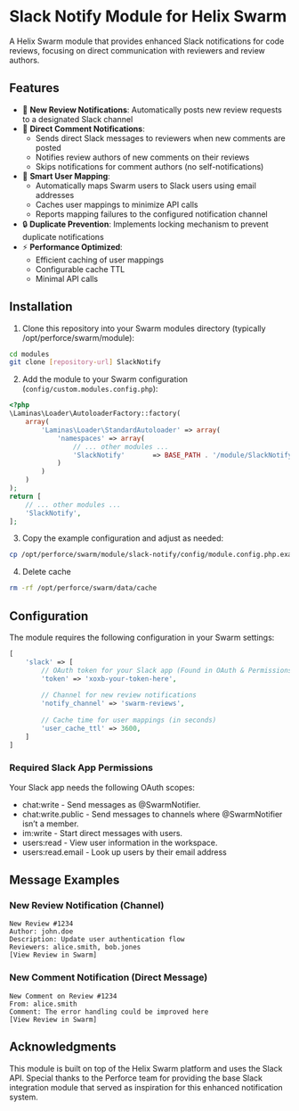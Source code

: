 # Slack Notify Module for Helix Swarm

A Helix Swarm module that provides enhanced Slack notifications for code reviews, focusing on direct communication with reviewers and review authors.

## Features

- 🔔 **New Review Notifications**: Automatically posts new review requests to a designated Slack channel
- 💬 **Direct Comment Notifications**:
    - Sends direct Slack messages to reviewers when new comments are posted
    - Notifies review authors of new comments on their reviews
    - Skips notifications for comment authors (no self-notifications)
- 👤 **Smart User Mapping**:
    - Automatically maps Swarm users to Slack users using email addresses
    - Caches user mappings to minimize API calls
    - Reports mapping failures to the configured notification channel
- 🔒 **Duplicate Prevention**: Implements locking mechanism to prevent duplicate notifications
- ⚡ **Performance Optimized**:
    - Efficient caching of user mappings
    - Configurable cache TTL
    - Minimal API calls

## Installation

1. Clone this repository into your Swarm modules directory (typically /opt/perforce/swarm/module):
```bash
cd modules
git clone [repository-url] SlackNotify
```

2. Add the module to your Swarm configuration (`config/custom.modules.config.php`):
```php
<?php
\Laminas\Loader\AutoloaderFactory::factory(
    array(
        'Laminas\Loader\StandardAutoloader' => array(
            'namespaces' => array(
                // ... other modules ...
                'SlackNotify'       => BASE_PATH . '/module/SlackNotify/src',
            )
        )
    )
);
return [
    // ... other modules ...
    'SlackNotify',
];
```

3. Copy the example configuration and adjust as needed:
```bash
cp /opt/perforce/swarm/module/slack-notify/config/module.config.php.example /opt/perforce/swarm/module/slack-notify/config/slack-notify.config.php
```

4. Delete cache
```bash
rm -rf /opt/perforce/swarm/data/cache
```
## Configuration

The module requires the following configuration in your Swarm settings:

```php
[
    'slack' => [
        // OAuth token for your Slack app (Found in OAuth & Permissions after installing the Slack, more details: https://api.slack.com/authentication/oauth-v2)
        'token' => 'xoxb-your-token-here',
        
        // Channel for new review notifications
        'notify_channel' => 'swarm-reviews',
        
        // Cache time for user mappings (in seconds)
        'user_cache_ttl' => 3600,
    ]
]
```

### Required Slack App Permissions

Your Slack app needs the following OAuth scopes:

- chat:write - Send messages as @SwarmNotifier.
- chat:write.public - Send messages to channels where @SwarmNotifier isn’t a member.
- im:write - Start direct messages with users.
- users:read - View user information in the workspace.
- users:read.email - Look up users by their email address

## Message Examples

### New Review Notification (Channel)
```
New Review #1234
Author: john.doe
Description: Update user authentication flow
Reviewers: alice.smith, bob.jones
[View Review in Swarm]
```

### New Comment Notification (Direct Message)
```
New Comment on Review #1234
From: alice.smith
Comment: The error handling could be improved here
[View Review in Swarm]
```

## Acknowledgments

This module is built on top of the Helix Swarm platform and uses the Slack API. Special thanks to the Perforce team for providing the base Slack integration module that served as inspiration for this enhanced notification system.
